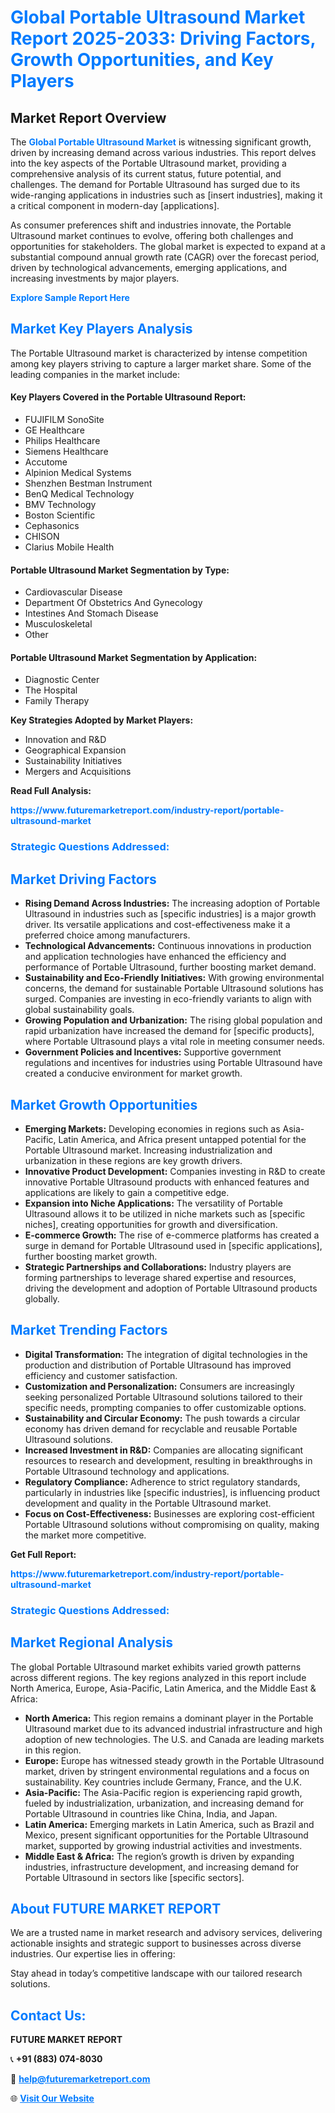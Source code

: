 <h1 style="color: #007BFF;">Global Portable Ultrasound Market Report 2025-2033: Driving Factors, Growth Opportunities, and Key Players</h1>

<section id="overview">
<h2>Market Report Overview</h2>
<p>The <a href="https://www.futuremarketreport.com/industry-report/portable-ultrasound-market" style="color: #007BFF; text-decoration: none;"><strong>Global Portable Ultrasound Market</strong></a> is witnessing significant growth, driven by increasing demand across various industries. This report delves into the key aspects of the Portable Ultrasound market, providing a comprehensive analysis of its current status, future potential, and challenges. The demand for Portable Ultrasound has surged due to its wide-ranging applications in industries such as [insert industries], making it a critical component in modern-day [applications].</p>
<p>As consumer preferences shift and industries innovate, the Portable Ultrasound market continues to evolve, offering both challenges and opportunities for stakeholders. The global market is expected to expand at a substantial compound annual growth rate (CAGR) over the forecast period, driven by technological advancements, emerging applications, and increasing investments by major players.</p>
</section>

<section id="overview">
<p><a href="https://www.futuremarketreport.com/request-sample/reportId=51058" style="color: #007BFF; text-decoration: none;"><strong>Explore Sample Report Here</strong></a></p>
</section>

<section id="key-players">
<h2 style="color: #007BFF;">Market Key Players Analysis</h2>
<p>The Portable Ultrasound market is characterized by intense competition among key players striving to capture a larger market share. Some of the leading companies in the market include:</p>
<h4>Key Players Covered in the Portable Ultrasound Report:</h4>
<ul><li>FUJIFILM SonoSite</li><li>GE Healthcare</li><li>Philips Healthcare</li><li>Siemens Healthcare</li><li>Accutome</li><li>Alpinion Medical Systems</li><li>Shenzhen Bestman Instrument</li><li>BenQ Medical Technology</li><li>BMV Technology</li><li>Boston Scientific</li><li>Cephasonics</li><li>CHISON</li><li>Clarius Mobile Health</li></ul>
<h4>Portable Ultrasound Market Segmentation by Type:</h4>
<ul><li>Cardiovascular Disease</li><li>Department Of Obstetrics And Gynecology</li><li>Intestines And Stomach Disease</li><li>Musculoskeletal</li><li>Other</li></ul>

<h4>Portable Ultrasound Market Segmentation by Application:</h4>
<ul><li>Diagnostic Center</li><li>The Hospital</li><li>Family Therapy</li></ul>
<p><strong>Key Strategies Adopted by Market Players:</strong></p>
<ul>
<li>Innovation and R&D</li>
<li>Geographical Expansion</li>
<li>Sustainability Initiatives</li>
<li>Mergers and Acquisitions</li>
</ul>
</section>

<section>
<p><strong>Read Full Analysis: </strong></p><a href="https://www.futuremarketreport.com/industry-report/portable-ultrasound-market" style="color: #007BFF; text-decoration: none;"><strong>https://www.futuremarketreport.com/industry-report/portable-ultrasound-market</strong></a>
<h3 style="color: #007BFF;">Strategic Questions Addressed:</h3>
</section>

<section id="driving-factors">
<h2 style="color: #007BFF;">Market Driving Factors</h2>
<ul>
<li><strong>Rising Demand Across Industries:</strong> The increasing adoption of Portable Ultrasound in industries such as [specific industries] is a major growth driver. Its versatile applications and cost-effectiveness make it a preferred choice among manufacturers.</li>
<li><strong>Technological Advancements:</strong> Continuous innovations in production and application technologies have enhanced the efficiency and performance of Portable Ultrasound, further boosting market demand.</li>
<li><strong>Sustainability and Eco-Friendly Initiatives:</strong> With growing environmental concerns, the demand for sustainable Portable Ultrasound solutions has surged. Companies are investing in eco-friendly variants to align with global sustainability goals.</li>
<li><strong>Growing Population and Urbanization:</strong> The rising global population and rapid urbanization have increased the demand for [specific products], where Portable Ultrasound plays a vital role in meeting consumer needs.</li>
<li><strong>Government Policies and Incentives:</strong> Supportive government regulations and incentives for industries using Portable Ultrasound have created a conducive environment for market growth.</li>
</ul>
</section>

<section id="growth-opportunities">
<h2 style="color: #007BFF;">Market Growth Opportunities</h2>
<ul>
<li><strong>Emerging Markets:</strong> Developing economies in regions such as Asia-Pacific, Latin America, and Africa present untapped potential for the Portable Ultrasound market. Increasing industrialization and urbanization in these regions are key growth drivers.</li>
<li><strong>Innovative Product Development:</strong> Companies investing in R&D to create innovative Portable Ultrasound products with enhanced features and applications are likely to gain a competitive edge.</li>
<li><strong>Expansion into Niche Applications:</strong> The versatility of Portable Ultrasound allows it to be utilized in niche markets such as [specific niches], creating opportunities for growth and diversification.</li>
<li><strong>E-commerce Growth:</strong> The rise of e-commerce platforms has created a surge in demand for Portable Ultrasound used in [specific applications], further boosting market growth.</li>
<li><strong>Strategic Partnerships and Collaborations:</strong> Industry players are forming partnerships to leverage shared expertise and resources, driving the development and adoption of Portable Ultrasound products globally.</li>
</ul>
</section>

<section id="trending-factors">
<h2 style="color: #007BFF;">Market Trending Factors</h2>
<ul>
<li><strong>Digital Transformation:</strong> The integration of digital technologies in the production and distribution of Portable Ultrasound has improved efficiency and customer satisfaction.</li>
<li><strong>Customization and Personalization:</strong> Consumers are increasingly seeking personalized Portable Ultrasound solutions tailored to their specific needs, prompting companies to offer customizable options.</li>
<li><strong>Sustainability and Circular Economy:</strong> The push towards a circular economy has driven demand for recyclable and reusable Portable Ultrasound solutions.</li>
<li><strong>Increased Investment in R&D:</strong> Companies are allocating significant resources to research and development, resulting in breakthroughs in Portable Ultrasound technology and applications.</li>
<li><strong>Regulatory Compliance:</strong> Adherence to strict regulatory standards, particularly in industries like [specific industries], is influencing product development and quality in the Portable Ultrasound market.</li>
<li><strong>Focus on Cost-Effectiveness:</strong> Businesses are exploring cost-efficient Portable Ultrasound solutions without compromising on quality, making the market more competitive.</li>
</ul>
</section>

<section>
<p><strong>Get Full Report: </strong></p><a href="https://www.futuremarketreport.com/industry-report/portable-ultrasound-market" style="color: #007BFF; text-decoration: none;"><strong>https://www.futuremarketreport.com/industry-report/portable-ultrasound-market</strong></a>
<h3 style="color: #007BFF;">Strategic Questions Addressed:</h3>
</section>


<section id="regional-analysis">
<h2 style="color: #007BFF;">Market Regional Analysis</h2>
<p>The global Portable Ultrasound market exhibits varied growth patterns across different regions. The key regions analyzed in this report include North America, Europe, Asia-Pacific, Latin America, and the Middle East & Africa:</p>
<ul>
<li><strong>North America:</strong> This region remains a dominant player in the Portable Ultrasound market due to its advanced industrial infrastructure and high adoption of new technologies. The U.S. and Canada are leading markets in this region.</li>
<li><strong>Europe:</strong> Europe has witnessed steady growth in the Portable Ultrasound market, driven by stringent environmental regulations and a focus on sustainability. Key countries include Germany, France, and the U.K.</li>
<li><strong>Asia-Pacific:</strong> The Asia-Pacific region is experiencing rapid growth, fueled by industrialization, urbanization, and increasing demand for Portable Ultrasound in countries like China, India, and Japan.</li>
<li><strong>Latin America:</strong> Emerging markets in Latin America, such as Brazil and Mexico, present significant opportunities for the Portable Ultrasound market, supported by growing industrial activities and investments.</li>
<li><strong>Middle East & Africa:</strong> The region’s growth is driven by expanding industries, infrastructure development, and increasing demand for Portable Ultrasound in sectors like [specific sectors].</li>
</ul>
</section>

<footer>
<h2 style="color: #007BFF;">About FUTURE MARKET REPORT</h2>
<p>We are a trusted name in market research and advisory services, delivering actionable insights and strategic support to businesses across diverse industries. Our expertise lies in offering:</p>

<p>Stay ahead in today’s competitive landscape with our tailored research solutions.</p>

<h2 style="color: #007BFF;">Contact Us:</h2>
<p><strong>FUTURE MARKET REPORT</strong></p>
<p>📞 <strong>+91 (883) 074-8030</strong></p>
<p>📧 <strong><a href="mailto:help@futuremarketreport.com" style="color: #007BFF;">help@futuremarketreport.com</a></strong></p>
<p>🌐 <strong><a href="https://www.futuremarketreport.com/" style="color: #007BFF;">Visit Our Website</a></strong></p>
</footer>